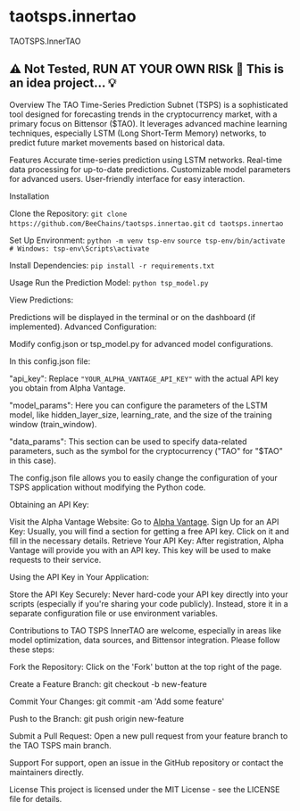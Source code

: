 # taotsps.innertao
TAOTSPS.InnerTAO

## ⚠ Not Tested, RUN AT YOUR OWN RISk 🛑 This is an idea project... 💡

Overview
The TAO Time-Series Prediction Subnet (TSPS) is a sophisticated tool designed for forecasting trends in the cryptocurrency market, with a primary focus on Bittensor ($TAO). It leverages advanced machine learning techniques, especially LSTM (Long Short-Term Memory) networks, to predict future market movements based on historical data.

Features
Accurate time-series prediction using LSTM networks.
Real-time data processing for up-to-date predictions.
Customizable model parameters for advanced users.
User-friendly interface for easy interaction.

Installation

Clone the Repository:
```git clone https://github.com/BeeChains/taotsps.innertao.git```
```cd taotsps.innertao```

Set Up Environment:
```python -m venv tsp-env``` 
```source tsp-env/bin/activate  # Windows: tsp-env\Scripts\activate```

Install Dependencies:
```pip install -r requirements.txt```

Usage
Run the Prediction Model:
```python tsp_model.py```

View Predictions:

Predictions will be displayed in the terminal or on the dashboard (if implemented).
Advanced Configuration:

Modify config.json or tsp_model.py for advanced model configurations.

In this config.json file:

"api_key": Replace ```"YOUR_ALPHA_VANTAGE_API_KEY"``` with the actual API key you obtain from Alpha Vantage.

"model_params": Here you can configure the parameters of the LSTM model, like hidden_layer_size, learning_rate, and the size of the training window (train_window).

"data_params": This section can be used to specify data-related parameters, such as the symbol for the cryptocurrency ("TAO" for "$TAO" in this case).

The config.json file allows you to easily change the configuration of your TSPS application without modifying the Python code.

Obtaining an API Key:

Visit the Alpha Vantage Website: Go to [Alpha Vantage](https://www.alphavantage.co/).
Sign Up for an API Key: Usually, you will find a section for getting a free API key. Click on it and fill in the necessary details.
Retrieve Your API Key: After registration, Alpha Vantage will provide you with an API key. This key will be used to make requests to their service.

Using the API Key in Your Application:

Store the API Key Securely: Never hard-code your API key directly into your scripts (especially if you're sharing your code publicly). Instead, store it in a separate configuration file or use environment variables.

Contributions to TAO TSPS InnerTAO are welcome, especially in areas like model optimization, data sources, and Bittensor integration.
Please follow these steps:

Fork the Repository: Click on the 'Fork' button at the top right of the page.

Create a Feature Branch: git checkout -b new-feature

Commit Your Changes: git commit -am 'Add some feature'

Push to the Branch: git push origin new-feature

Submit a Pull Request: Open a new pull request from your feature branch to the TAO TSPS main branch.

Support
For support, open an issue in the GitHub repository or contact the maintainers directly.

License
This project is licensed under the MIT License - see the LICENSE file for details.

